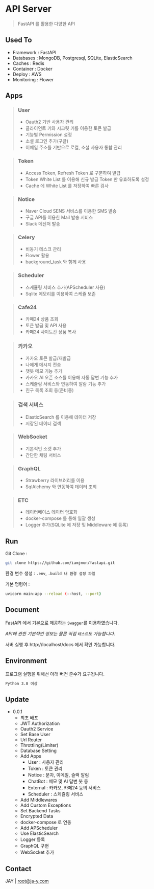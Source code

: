 # API Server
> FastAPI 를 활용한 다양한 API

## Used To
- Framework : FastAPI
- Databases : MongoDB, Postgresql, SQLite, ElasticSearch
- Caches : Redis
- Container : Docker
- Deploy : AWS
- Monitoring : Flower

## Apps

> ### User
> - Oauth2 기반 사용자 관리
> - 클라이언트 키와 시크릿 키를 이용한 토큰 발급
> - 기능별 Permission 설정
> - 소셜 로그인 추가(구글)
> - 이메일 주소를 기반으로 로컬, 소셜 사용자 통합 관리

> ### Token
> - Access Token, Refresh Token 로 구분하여 발급
> - Token White List 를 이용해 신규 발급 Token 만 유효하도록 설정
> - Cache 에 White List 를 저장하여 빠른 검사

> ### Notice
> - Naver Cloud SENS 서비스를 이용한 SMS 발송
> - 구글 API를 이용한 Mail 발송 서비스
> - Slack 메신저 발송

> ### Celery
> - 비동기 테스크 관리
> - Flower 활용
> - background_task 와 함께 사용

> ### Scheduler
> - 스케쥴링 서비스 추가(APScheduler 사용)
> - Sqlite 메모리를 이용하여 스케쥴 보존

> ### Cafe24
> - 카페24 상품 조회
> - 토큰 발급 및 API 사용
> - 카페24 사이트간 상품 복사

> ### 카카오
> - 카카오 토큰 발급/재발급
> - 나에게 메시지 전송
> - 챗봇 메모 기능 추가
> - 카카오 AI 오픈 소스를 이용해 자동 답변 기능 추가
> - 스케쥴링 서비스와 연동하여 알람 기능 추가
> - 친구 목록 조회 등(준비중)

> ### 검색 서비스
> - ElasticSearch 를 이용해 데이터 저장
> - 저장된 데이터 검색

> ### WebSocket
> - 기본적인 소켓 추가
> - 간단한 채팅 서비스

> ### GraphQL
> - Strawberry 라이브러리를 이용
> - SqlAlchemy 와 연동하여 데이터 조회

> ### ETC
> - 데이터베이스 데이터 암호화
> - docker-compose 를 통해 일괄 생성
> - Logger 추가(SQLite 에 저장 및 Middleware 에 등록)


## Run

Git Clone :

```sh
git clone https://github.com/iamjmon/fastapi.git
```

환경 변수 생성 : `.env`, `.build 내 환경 설정 파일`

기본 명령어 :

```sh
uvicorn main:app --reload (--host, --port)
```

## Document

FastAPI 에서 기본으로 제공하는 `Swagger`를 이용하였습니다.

_API에 관한 기본적인 정보는 물론 직접 `테스트`도 가능합니다._

서버 실행 후 http://localhost/docs 에서 확인 가능합니다.

## Environment

프로그램 실행을 위해선 아래 버전 준수가 요구됩니다.

```sh
Python 3.8 이상
```

## Update

* 0.0.1
  * 최초 배포
  * JWT Authorization
  * Oauth2 Service
  * Set Base User
  * Url Router
  * Throttling(Limiter)
  * Database Setting
  * Add Apps
    * User : 사용자 관리
    * Token : 토큰 관리
    * Notice : 문자, 이메일, 슬랙 알림
    * ChatBot : 메모 및 AI 답변 봇 등
    * External : 카카오, 카페24 등의 서비스
    * Scheduler : 스케쥴링 서비스
  * Add Middlewares
  * Add Custom Exceptions
  * Set Backend Tasks
  * Encrypted Data
  * docker-compose 로 연동
  * Add APScheduler
  * Use ElasticSearch
  * Logger 등록
  * GraphQL 구현
  * WebSocket 추가


## Contact

JAY | root@ja-y.com
